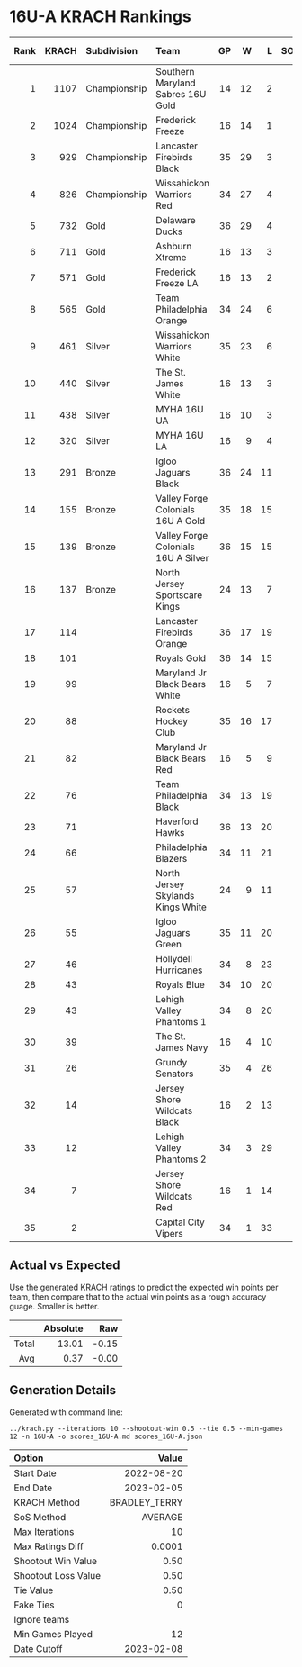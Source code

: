 # 16U-A KRACH Rankings
Rank|KRACH|Subdivision|Team|GP|W|L|SOW|SOL|T|SoS|Exp Wins|Win Diff
---:|---:|:---|:---|---:|---:|---:|---:|---:|---:|---:|---:|---:
1|1107|Championship|Southern Maryland Sabres 16U Gold|14|12|2|0|0|0|335|11.3|-0.7
2|1024|Championship|Frederick Freeze|16|14|1|1|0|0|204|13.8|-0.7
3|929|Championship|Lancaster Firebirds Black|35|29|3|3|0|0|259|29.1|-1.4
4|826|Championship|Wissahickon Warriors Red|34|27|4|1|2|0|278|27.4|-1.1
5|732|Gold|Delaware Ducks|36|29|4|1|2|0|195|29.6|-0.9
6|711|Gold|Ashburn Xtreme|16|13|3|0|0|0|249|12.6|-0.4
7|571|Gold|Frederick Freeze LA|16|13|2|0|1|0|161|13.3|-0.2
8|565|Gold|Team Philadelphia Orange|34|24|6|4|0|0|256|25.5|-0.5
9|461|Silver|Wissahickon Warriors White|35|23|6|2|4|0|245|25.6|-0.4
10|440|Silver|The St. James White|16|13|3|0|0|0|122|13.1|0.1
11|438|Silver|MYHA 16U UA|16|10|3|1|2|0|324|11.3|-0.2
12|320|Silver|MYHA 16U LA|16|9|4|2|1|0|269|10.5|-0.0
13|291|Bronze|Igloo Jaguars Black|36|24|11|0|1|0|280|24.6|0.1
14|155|Bronze|Valley Forge Colonials 16U A Gold|35|18|15|0|2|0|313|19.3|0.3
15|139|Bronze|Valley Forge Colonials 16U A Silver|36|15|15|2|4|0|271|18.2|0.2
16|137|Bronze|North Jersey Sportscare Kings|24|13|7|2|2|0|153|15.6|0.6
17|114||Lancaster Firebirds Orange|36|17|19|0|0|0|265|17.3|0.3
18|101||Royals Gold|36|14|15|5|2|0|245|18.0|0.5
19|99||Maryland Jr Black Bears White|16|5|7|3|1|0|283|7.2|0.2
20|88||Rockets Hockey Club|35|16|17|1|1|0|211|17.5|0.5
21|82||Maryland Jr Black Bears Red|16|5|9|1|1|0|340|6.1|0.1
22|76||Team Philadelphia Black|34|13|19|0|2|0|281|14.4|0.4
23|71||Haverford Hawks|36|13|20|2|1|0|294|14.9|0.4
24|66||Philadelphia Blazers|34|11|21|1|1|0|294|12.3|0.3
25|57||North Jersey Skylands Kings White|24|9|11|2|2|0|138|11.5|0.5
26|55||Igloo Jaguars Green|35|11|20|3|1|0|232|13.4|0.4
27|46||Hollydell Hurricanes|34|8|23|2|1|0|281|9.7|0.2
28|43||Royals Blue|34|10|20|2|2|0|213|12.4|0.4
29|43||Lehigh Valley Phantoms 1|34|8|20|3|3|0|288|11.3|0.3
30|39||The St. James Navy|16|4|10|1|1|0|254|5.2|0.2
31|26||Grundy Senators|35|4|26|1|4|0|301|6.6|0.1
32|14||Jersey Shore Wildcats Black|16|2|13|0|1|0|169|2.6|0.1
33|12||Lehigh Valley Phantoms 2|34|3|29|1|1|0|250|4.1|0.1
34|7||Jersey Shore Wildcats Red|16|1|14|1|0|0|163|1.6|0.1
35|2||Capital City Vipers|34|1|33|0|0|0|293|1.0|0.0

## Actual vs Expected
Use the generated KRACH ratings to predict the expected win points per team, then compare that to the actual win points as a rough accuracy guage. Smaller is better.

||Absolute|Raw
|---:|---:|---:
|Total|13.01|-0.15
|Avg|0.37|-0.00

## Generation Details

Generated with command line:
```
../krach.py --iterations 10 --shootout-win 0.5 --tie 0.5 --min-games 12 -n 16U-A -o scores_16U-A.md scores_16U-A.json
```

| Option | Value |
| :----- | ----: |
| Start Date | 2022-08-20 |
| End Date | 2023-02-05 |
| KRACH Method | BRADLEY_TERRY |
| SoS Method | AVERAGE |
| Max Iterations | 10 |
| Max Ratings Diff | 0.0001 |
| Shootout Win Value | 0.50 |
| Shootout Loss Value | 0.50 |
| Tie Value | 0.50 |
| Fake Ties | 0 |
| Ignore teams |  |
| Min Games Played | 12 |
| Date Cutoff | 2023-02-08 |

